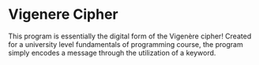 # Vigenere Cipher
This program is essentially the digital form of the Vigenère cipher! Created for a university level fundamentals of programming course, the program simply encodes a message through the utilization of a keyword.
